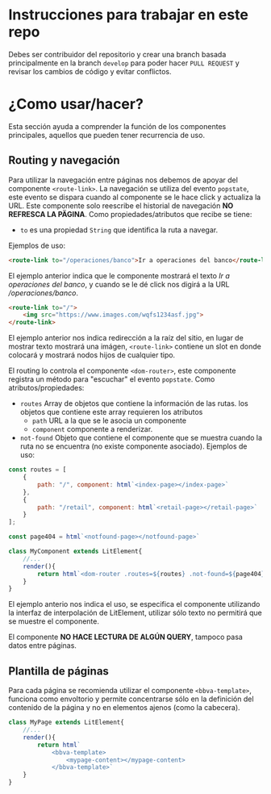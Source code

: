 # Instrucciones para trabajar en este repo
Debes ser contribuidor del repositorio y crear una branch basada principalmente en la branch `develop` para poder hacer `PULL REQUEST` y revisar los cambios de código y evitar conflictos.

# ¿Como usar/hacer?
Esta sección ayuda a comprender la función de los componentes principales, aquellos que pueden tener recurrencia de uso.
## Routing y navegación
Para utilizar la navegación entre páginas nos debemos de apoyar del componente `<route-link>`. La navegación se utiliza del evento `popstate`, este evento se dispara cuando al componente se le hace click y actualiza la URL. Este componente solo reescribe el historial de navegación **NO REFRESCA LA PÄGINA**. Como propiedades/atributos que recibe se tiene:
- `to` es una propiedad `String` que identifica la ruta a navegar.

Ejemplos de uso:
```html
<route-link to="/operaciones/banco">Ir a operaciones del banco</route-link>
```
El ejemplo anterior indica que le componente mostrará el texto _Ir a operaciones del banco_, y cuando se le dé click nos digirá a la URL _/operaciones/banco_.
```html
<route-link to="/">
    <img src="https://www.images.com/wqfs1234asf.jpg">
</route-link>
```
El ejemplo anterior nos indica redirección a la raíz del sitio, en lugar de mostrar texto mostrará una imágen, `<route-link>` contiene un slot en donde colocará y mostrará nodos hijos de cualquier tipo.

El routing lo controla el componente `<dom-router>`, este componente registra un método para "escuchar" el evento `popstate`. Como atributos/propiedades:
- `routes` Array de objetos que contiene la información de las rutas. los objetos que contiene este array requieren los atributos
    - `path` URL a la que se le asocia un componente
    - `component` componente a renderizar.
- `not-found` Objeto que contiene el componente que se muestra cuando la ruta no se encuentra (no existe componente asociado).
Ejemplos de uso:
```javascript
const routes = [
    {
        path: "/", component: html`<index-page></index-page>`
    },
    {
        path: "/retail", component: html`<retail-page></retail-page>`
    }
];

const page404 = html`<notfound-page></notfound-page>`

class MyComponent extends LitElement{
    //...
    render(){
        return html`<dom-router .routes=${routes} .not-found=${page404}></dom-router>`
    }
}
```
El ejemplo anterio nos indica el uso, se especifica el componente utilizando la interfaz de interpolación de LitElement, utilizar sólo texto no permitirá que se muestre el componente.

El componente **NO HACE LECTURA DE ALGÚN QUERY**, tampoco pasa datos entre páginas.
## Plantilla de páginas
Para cada página se recomienda utilizar el componente `<bbva-template>`, funciona como envoltorio y permite concentrarse sólo en la definición del contenido de la página y no en elementos ajenos (como la cabecera).
```javascript
class MyPage extends LitElement{
    //...
    render(){
        return html`
            <bbva-template>
                <mypage-content></mypage-content>
            </bbva-template>`
    }
}
```